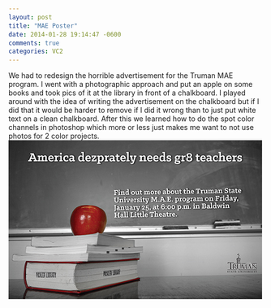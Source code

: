 ```yaml
---
layout: post
title: "MAE Poster"
date: 2014-01-28 19:14:47 -0600
comments: true
categories: VC2
---
```

We had to redesign the horrible advertisement for the Truman MAE program.  I went with a photographic approach and put an apple on some books and took pics of it at the library in front of a chalkboard.  I played around with the idea of writing the advertisement on the chalkboard but if I did that it would be harder to remove if I did it wrong than to just put white text on a clean chalkboard. After this we learned how to do the spot color channels in photoshop which more or less just makes me want to not use photos for 2 color projects.  
![MAE Poster](/images/posts/mae_poster.jpg "MAE Poster")